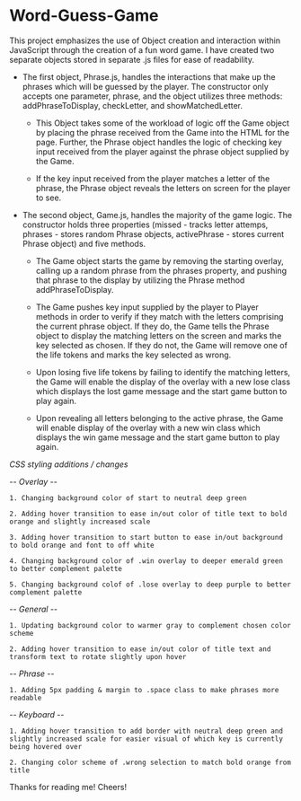 # Word-Guess-Game
 
 This project emphasizes the use of Object creation and interaction within JavaScript through the creation of a fun word game. I have created two separate objects stored in separate .js files for ease of readability. 

- The first object, Phrase.js, handles the interactions that make up the phrases which will be guessed by the player. The constructor only accepts one parameter, phrase, and the object utilizes three methods: addPhraseToDisplay, checkLetter, and showMatchedLetter. 

    - This Object takes some of the workload of logic off the Game object by placing the phrase received from the Game into the HTML for the page. Further, the Phrase object handles the logic of checking key input received from the player against the phrase object supplied by the Game.

    - If the key input received from the player matches a letter of the phrase, the Phrase object reveals the letters on screen for the player to see.

- The second object, Game.js, handles the majority of the game logic. The constructor holds three properties (missed - tracks letter attemps, phrases - stores random Phrase objects, activePhrase - stores current Phrase object) and five methods. 
    
    - The Game object starts the game by removing the starting overlay, calling up a random phrase from the phrases property, and pushing that phrase to the display by utilizing the Phrase method addPhraseToDisplay.
    
    - The Game pushes key input supplied by the player to Player methods in order to verify if they match with the letters comprising the current phrase object. If they do, the Game tells the Phrase object to display the matching letters on the screen and marks the key selected as chosen. If they do not, the Game will remove one of the life tokens and marks the key selected as wrong. 

    - Upon losing five life tokens by failing to identify the matching letters, the Game will enable the display of the overlay with a new lose class which displays the lost game message and the start game button to play again.

    - Upon revealing all letters belonging to the active phrase, the Game will enable display of the overlay with a new win class which displays the win game message and the start game button to play again.

*CSS styling additions / changes*
    
   -- *Overlay* --
    
    1. Changing background color of start to neutral deep green
    
    2. Adding hover transition to ease in/out color of title text to bold orange and slightly increased scale
    
    3. Adding hover transition to start button to ease in/out background to bold orange and font to off white
    
    4. Changing background color of .win overlay to deeper emerald green to better complement palette
    
    5. Changing background colof of .lose overlay to deep purple to better complement palette

   -- *General* --
    
    1. Updating background color to warmer gray to complement chosen color scheme 
    
    2. Adding hover transition to ease in/out color of title text and transform text to rotate slightly upon hover

   -- *Phrase* --
    
    1. Adding 5px padding & margin to .space class to make phrases more readable

   -- *Keyboard* --
   
    1. Adding hover transition to add border with neutral deep green and slightly increased scale for easier visual of which key is currently being hovered over
    
    2. Changing color scheme of .wrong selection to match bold orange from title

Thanks for reading me! Cheers!


